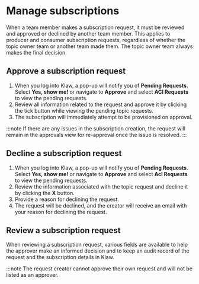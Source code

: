 # Manage subscriptions

When a team member makes a subscription request, it must be reviewed and
approved or declined by another team member. This applies to producer
and consumer subscription requests, regardless of whether the topic
owner team or another team made them. The topic owner team always makes
the final decision.

## Approve a subscription request

1.  When you log into Klaw, a pop-up will notify you of **Pending
    Requests**. Select **Yes, show me!** or navigate to **Approve** and
    select **ACl Requests** to view the pending requests.
2.  Review all information related to the request and approve it by
    clicking the tick button while viewing the pending topic requests.
3.  The subscription will immediately attempt to be provisioned on
    approval.

:::note
If there are any issues in the subscription creation, the request will
remain in the approvals view for re-approval once the issue is resolved.
:::

## Decline a subscription request

1.  When you log into Klaw, a pop-up will notify you of **Pending
    Requests**. Select **Yes, show me!** or navigate to **Approve** and
    select **Acl Requests** to view the pending requests.
2.  Review the information associated with the topic request and decline
    it by clicking the **X** button.
3.  Provide a reason for declining the request.
4.  The request will be declined, and the creator will receive an email
    with your reason for declining the request.

## Review a subscription request

When reviewing a subscription request, various fields are available to
help the approver make an informed decision and to keep an audit record
of the request and the subscription details in Klaw.

:::note
The request creator cannot approve their own request and will not be
listed as an approver.
